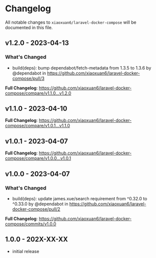 # Changelog

All notable changes to `xiaoxuan6/laravel-docker-compose` will be documented in this file.

## v1.2.0 - 2023-04-13

### What's Changed

- build(deps): bump dependabot/fetch-metadata from 1.3.5 to 1.3.6 by @dependabot in https://github.com/xiaoxuan6/laravel-docker-compose/pull/3

**Full Changelog**: https://github.com/xiaoxuan6/laravel-docker-compose/compare/v1.1.0...v1.2.0

## v1.1.0 - 2023-04-10

**Full Changelog**: https://github.com/xiaoxuan6/laravel-docker-compose/compare/v1.0.1...v1.1.0

## v1.0.1 - 2023-04-07

**Full Changelog**: https://github.com/xiaoxuan6/laravel-docker-compose/compare/v1.0.0...v1.0.1

## v1.0.0 - 2023-04-07

### What's Changed

- build(deps): update james.xue/search requirement from ^0.32.0 to ^0.33.0 by @dependabot in https://github.com/xiaoxuan6/laravel-docker-compose/pull/2

**Full Changelog**: https://github.com/xiaoxuan6/laravel-docker-compose/commits/v1.0.0

## 1.0.0 - 202X-XX-XX

- initial release

